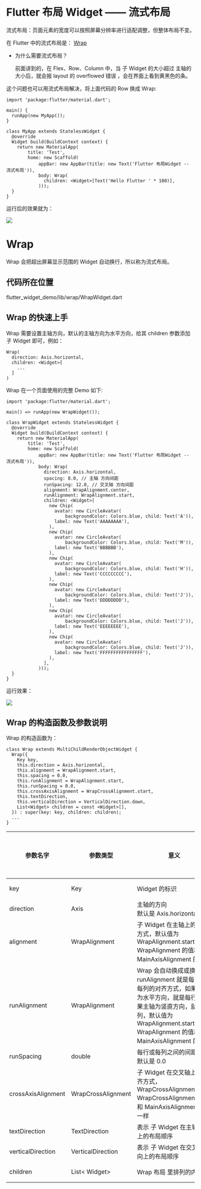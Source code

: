 # Flutter 布局 Widget —— 流式布局

流式布局：页面元素的宽度可以按照屏幕分辨率进行适配调整，但整体布局不变。

在 Flutter 中的流式布局是：
[Wrap](https://docs.flutter.io/flutter/widgets/Wrap-class.html)

- 为什么需要流式布局？

  前面讲到的，在 Flex、Row、Column 中，当 子 Widget 的大小超过 主轴的大小后，就会报 layout 的 overflowed 错误 ，会在界面上看到黄黑色的条。

这个问题也可以用流式布局解决，将上面代码的 Row 换成 Wrap:

```
import 'package:flutter/material.dart';

main() {
  runApp(new MyApp());
}

class MyApp extends StatelessWidget {
  @override
  Widget build(BuildContext context) {
    return new MaterialApp(
        title: 'Test',
        home: new Scaffold(
            appBar: new AppBar(title: new Text('Flutter 布局Widget -- 流式布局')),
            body: Wrap(
              children: <Widget>[Text('Hello Flutter ' * 100)],
            )));
  }
}
```

运行后的效果就为：

![](https://user-gold-cdn.xitu.io/2019/4/9/16a00277ff1f9ad0?w=836&h=950&f=jpeg&s=317364)

# Wrap

Wrap 会把超出屏幕显示范围的 Widget 自动换行，所以称为流式布局。

## 代码所在位置

flutter_widget_demo/lib/wrap/WrapWidget.dart

## Wrap 的快速上手

Wrap 需要设置主轴方向，默认的主轴方向为水平方向，给其 children 参数添加 子 Widget 即可，例如：

```
Wrap(
  direction: Axis.horizontal,
  children: <Widget>[
    ...
  ]
)

```

Wrap 在一个页面使用的完整 Demo 如下:

```
import 'package:flutter/material.dart';

main() => runApp(new WrapWidget());

class WrapWidget extends StatelessWidget {
  @override
  Widget build(BuildContext context) {
    return new MaterialApp(
        title: 'Test',
        home: new Scaffold(
            appBar: new AppBar(title: new Text('Flutter 布局Widget -- 流式布局')),
            body: Wrap(
              direction: Axis.horizontal,
              spacing: 8.0, // 主轴 方向间距
              runSpacing: 12.0, // 交叉轴 方向间距
              alignment: WrapAlignment.center,
              runAlignment: WrapAlignment.start,
              children: <Widget>[
                new Chip(
                  avatar: new CircleAvatar(
                      backgroundColor: Colors.blue, child: Text('A')),
                  label: new Text('AAAAAAAA'),
                ),
                new Chip(
                  avatar: new CircleAvatar(
                      backgroundColor: Colors.blue, child: Text('M')),
                  label: new Text('BBBBBB'),
                ),
                new Chip(
                  avatar: new CircleAvatar(
                      backgroundColor: Colors.blue, child: Text('H')),
                  label: new Text('CCCCCCCCC'),
                ),
                new Chip(
                  avatar: new CircleAvatar(
                      backgroundColor: Colors.blue, child: Text('J')),
                  label: new Text('DDDDDDDD'),
                ),
                new Chip(
                  avatar: new CircleAvatar(
                      backgroundColor: Colors.blue, child: Text('J')),
                  label: new Text('EEEEEEEE'),
                ),
                new Chip(
                  avatar: new CircleAvatar(
                      backgroundColor: Colors.blue, child: Text('J')),
                  label: new Text('FFFFFFFFFFFFFFFF'),
                ),
              ],
            )));
  }
}
```

运行效果：

![](https://user-gold-cdn.xitu.io/2019/4/9/16a002845670f9aa?w=860&h=668&f=jpeg&s=85897)

## Wrap 的构造函数及参数说明

Wrap 的构造函数为：

```
class Wrap extends MultiChildRenderObjectWidget {
  Wrap({
    Key key,
    this.direction = Axis.horizontal,
    this.alignment = WrapAlignment.start,
    this.spacing = 0.0,
    this.runAlignment = WrapAlignment.start,
    this.runSpacing = 0.0,
    this.crossAxisAlignment = WrapCrossAlignment.start,
    this.textDirection,
    this.verticalDirection = VerticalDirection.down,
    List<Widget> children = const <Widget>[],
  }) : super(key: key, children: children);
  ...
}
```

| 参数名字           | 参数类型           | 意义                                                                                                                                                                                                    | 必选 or 可选 |
| ------------------ | ------------------ | ------------------------------------------------------------------------------------------------------------------------------------------------------------------------------------------------------- | ------------ |
| key                | Key                | Widget 的标识                                                                                                                                                                                           | 可选         |
| direction          | Axis               | 主轴的方向<br>默认是 Axis.horizontal                                                                                                                                                                    | 可选         |
| alignment          | WrapAlignment      | 子 Widget 在主轴上的对齐方式，默认值为 WrapAlignment.start<br>WrapAlignment 的值和 MainAxisAlignment 的一样                                                                                             | 可选         |
| runAlignment       | WrapAlignment      | Wrap 会自动换成或换列，runAlignment 就是每行或每列的对齐方式，如果主轴为水平方向，就是每行，如果主轴为竖直方向，就是每列，默认值为 WrapAlignment.start<br>WrapAlignment 的值和 MainAxisAlignment 的一样 | 可选         |
| runSpacing         | double             | 每行或每列之间的间距<br>默认是 0.0                                                                                                                                                                      | 可选         |
| crossAxisAlignment | WrapCrossAlignment | 子 Widget 在交叉轴上的对齐方式，WrapCrossAlignment.start<br>WrapCrossAlignment 的值和 MainAxisAlignment 的一样                                                                                          | 可选         |
| textDirection      | TextDirection      | 表示 子 Widget 在主轴方向上的布局顺序                                                                                                                                                                   | 可选         |
| verticalDirection  | VerticalDirection  | 表示 子 Widget 在交叉轴方向上的布局顺序                                                                                                                                                                 | 可选         |
| children           | List< Widget>      | Wrap 布局 里排列的内容                                                                                                                                                                                  | 可选         |
